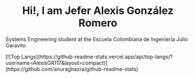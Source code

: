 <h1 align="center">Hi!, I am Jefer Alexis González Romero</h1>
<p  align ="left">Systems Engineering student at the Escuela Colombiana de Ingeniería Julio Garavito</p>
[![Top Langs](https://github-readme-stats.vercel.app/api/top-langs/?username=AlexisGR117&layout=compact)](https://github.com/anuraghazra/github-readme-stats)
